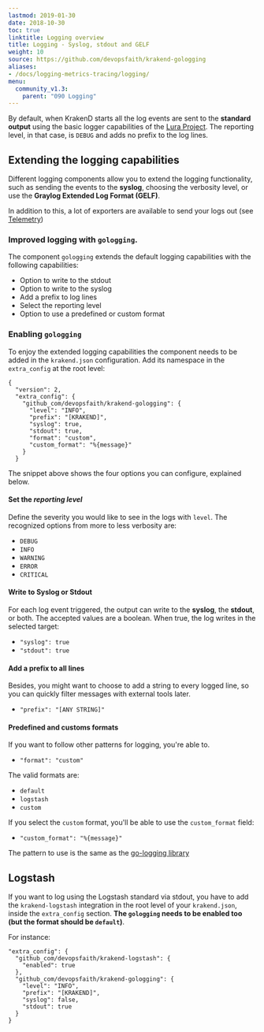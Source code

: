 ```yaml
---
lastmod: 2019-01-30
date: 2018-10-30
toc: true
linktitle: Logging overview
title: Logging - Syslog, stdout and GELF
weight: 10
source: https://github.com/devopsfaith/krakend-gologging
aliases:
- /docs/logging-metrics-tracing/logging/
menu:
  community_v1.3:
    parent: "090 Logging"
---
```

By default,  when KrakenD starts all the log events are sent to the **standard output** using the basic logger capabilities of the [Lura Project](https://luraproject.org). The reporting level, in that case, is `DEBUG` and adds no prefix to the log lines.

## Extending the logging capabilities

Different logging components allow you to extend the logging functionality, such as sending the events to the **syslog**, choosing the verbosity level, or use the **Graylog Extended Log Format (GELF)**.

In addition to this, a lot of exporters are available to send your logs out (see [Telemetry](/docs/v1.3/telemetry/overview/))

### Improved logging with `gologging`.

The component `gologging` extends the default logging capabilities with the following capabilities:

- Option to write to the stdout
- Option to write to the syslog
- Add a prefix to log lines
- Select the reporting level
- Option to use a predefined or custom format

### Enabling `gologging`

To enjoy the extended logging capabilities the component needs to be added in the `krakend.json` configuration. Add its namespace in the `extra_config` at the root level:

    {
      "version": 2,
      "extra_config": {
        "github_com/devopsfaith/krakend-gologging": {
          "level": "INFO",
          "prefix": "[KRAKEND]",
          "syslog": true,
          "stdout": true,
          "format": "custom",
          "custom_format": "%{message}"
        }
      }

The snippet above shows the four options you can configure, explained below.

#### Set the *reporting level*
Define the severity you would like to see in the logs with `level`. The recognized options from more to less verbosity are:

- `DEBUG`
- `INFO`
- `WARNING`
- `ERROR`
- `CRITICAL`

#### Write to Syslog or Stdout
For each log event triggered, the output can write to the **syslog**, the **stdout**, or both. The accepted values are a boolean. When true, the log writes in the selected target:

- `"syslog": true`
- `"stdout": true`

#### Add a prefix to all lines
Besides, you might want to choose to add a string to every logged line, so you can quickly filter messages with external tools later.

- `"prefix": "[ANY STRING]"`

#### Predefined and customs formats
If you want to follow other patterns for logging, you're able to.

- `"format": "custom"`

The valid formats are:
 - `default`
 - `logstash`
 - `custom`

If you select the `custom` format, you'll be able to use the `custom_format` field:

- `"custom_format": "%{message}"`

The pattern to use is the same as the [go-logging library](https://github.com/op/go-logging/blob/master/format.go#L156)

## Logstash
If you want to log using the Logstash standard via stdout, you have to add the `krakend-logstash` integration in the
root level of your `krakend.json`, inside the `extra_config` section. **The `gologging` needs to be enabled too (but the format should be `default`)**.

For instance:

    "extra_config": {
      "github_com/devopsfaith/krakend-logstash": {
        "enabled": true
      },
      "github_com/devopsfaith/krakend-gologging": {
        "level": "INFO",
        "prefix": "[KRAKEND]",
        "syslog": false,
        "stdout": true
      }
    }
